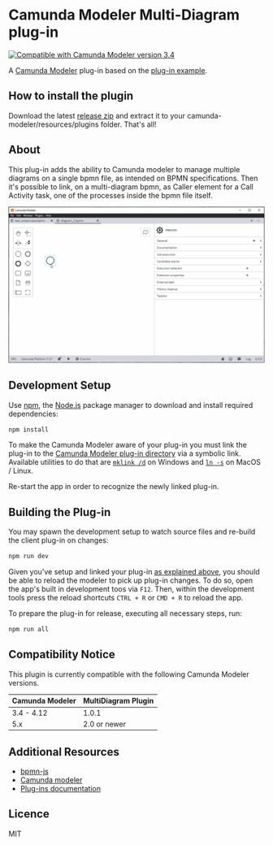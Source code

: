 # Camunda Modeler Multi-Diagram plug-in

[![Compatible with Camunda Modeler version 3.4](https://img.shields.io/badge/Camunda%20Modeler-3.4+-blue.svg)](https://github.com/camunda/camunda-modeler)

A [Camunda Modeler](https://github.com/camunda/camunda-modeler) plug-in based on the [plug-in example](https://github.com/camunda/camunda-modeler-plugin-example).

## How to install the plugin

Download the latest [release zip](https://github.com/sharedchains/camunda-modeler-plugin-multidiagram/releases/) and extract it to your camunda-modeler/resources/plugins folder. That's all!

## About

This plug-in adds the ability to Camunda modeler to manage multiple diagrams on a single bpmn file, as intended on BPMN specifications. Then it's possible to link, on a multi-diagram bpmn, as Caller element for a Call Activity task, one of the processes inside the bpmn file itself.

![plug-in screencast](./docs/screencast.gif "plug-in in action")

## Development Setup

Use [npm](https://www.npmjs.com/), the [Node.js](https://nodejs.org/en/) package manager to download and install required dependencies:

```sh
npm install
```

To make the Camunda Modeler aware of your plug-in you must link the plug-in to the [Camunda Modeler plug-in directory](https://github.com/camunda/camunda-modeler/tree/develop/docs/plugins#plugging-into-the-camunda-modeler) via a symbolic link.
Available utilities to do that are [`mklink /d`](https://docs.microsoft.com/en-us/windows-server/administration/windows-commands/mklink) on Windows and [`ln -s`](https://linux.die.net/man/1/ln) on MacOS / Linux.

Re-start the app in order to recognize the newly linked plug-in.


## Building the Plug-in

You may spawn the development setup to watch source files and re-build the client plug-in on changes:

```sh
npm run dev
```

Given you've setup and linked your plug-in [as explained above](#development-setup), you should be able to reload the modeler to pick up plug-in changes. To do so, open the app's built in development toos via `F12`. Then, within the development tools press the reload shortcuts `CTRL + R` or `CMD + R` to reload the app.


To prepare the plug-in for release, executing all necessary steps, run:

```sh
npm run all
```

## Compatibility Notice

This plugin is currently compatible with the following Camunda Modeler versions.

| Camunda Modeler | MultiDiagram Plugin |
|-----------------|---------------------|
| 3.4 - 4.12      | 1.0.1               |
| 5.x             | 2.0 or newer        |

## Additional Resources

* [bpmn-js](https://github.com/sharedchains/bpmn-js/tree/feature/multipleDiagram)
* [Camunda modeler](https://github.com/sharedchains/camunda-modeler/tree/feature/multiDiagrams)
* [Plug-ins documentation](https://docs.camunda.io/docs/components/modeler/desktop-modeler/plugins/)

## Licence

MIT
